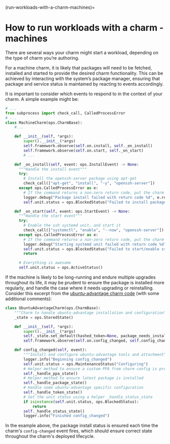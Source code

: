 (run-workloads-with-a-charm-machines)=
# How to run workloads with a charm - machines

There are several ways your charm might start a workload, depending on the type of charm you’re authoring. 

For a machine charm, it is likely that packages will need to be fetched, installed and started to provide the desired charm functionality. This can be achieved by interacting with the system’s package manager, ensuring that package and service status is maintained by reacting to events accordingly.

It is important to consider which events to respond to in the context of your charm. A simple example might be:

```python
# ...
from subprocess import check_call, CalledProcessError
# ...
class MachineCharm(ops.CharmBase):
    #...

    def __init__(self, *args):
        super().__init__(*args)
        self.framework.observe(self.on.install, self._on_install)
        self.framework.observe(self.on.start, self._on_start)
        # ...

    def _on_install(self, event: ops.InstallEvent) -> None:
      """Handle the install event"""
      try:
        # Install the openssh-server package using apt-get
        check_call(["apt-get", "install", "-y", "openssh-server"])
      except ops.CalledProcessError as e:
        # If the command returns a non-zero return code, put the charm in blocked state
        logger.debug("Package install failed with return code %d", e.returncode)
        self.unit.status = ops.BlockedStatus("Failed to install packages")

    def _on_start(self, event: ops.StartEvent) -> None:
      """Handle the start event"""
      try:
        # Enable the ssh systemd unit, and start it
        check_call(["systemctl", "enable", "--now", "openssh-server"])
      except ops.CalledProcessError as e:
        # If the command returns a non-zero return code, put the charm in blocked state
        logger.debug("Starting systemd unit failed with return code %d", e.returncode)
        self.unit.status = ops.BlockedStatus("Failed to start/enable ssh service")
        return

      # Everything is awesome
      self.unit.status = ops.ActiveStatus()
```

If the machine is likely to be long-running and endure multiple upgrades throughout its life, it may be prudent to ensure the package is installed more regularly, and handle the case where it needs upgrading or reinstalling. Consider this excerpt from the [ubuntu-advantage charm code](https://git.launchpad.net/charm-ubuntu-advantage/tree/src/charm.py) (with some additional comments):

```python
class UbuntuAdvantageCharm(ops.CharmBase):
    """Charm to handle ubuntu-advantage installation and configuration"""
    _state = ops.StoredState()

    def __init__(self, *args):
        super().__init__(*args)
        self._state.set_default(hashed_token=None, package_needs_installing=True, ppa=None)
        self.framework.observe(self.on.config_changed, self.config_changed)

    def config_changed(self, event):
        """Install and configure ubuntu-advantage tools and attachment"""
        logger.info("Beginning config_changed")
        self.unit.status = ops.MaintenanceStatus("Configuring")
        # Helper method to ensure a custom PPA from charm config is present on the system
        self._handle_ppa_state()
        # Helper method to ensure latest package is installed
        self._handle_package_state()
        # Handle some ubuntu-advantage specific configuration
        self._handle_token_state()
        # Set the unit status using a helper _handle_status_state
        if isinstance(self.unit.status, ops.BlockedStatus):
            return
        self._handle_status_state()
        logger.info("Finished config_changed")

```

In the example above, the package install status is ensured each time the charm's `config-changed` event fires, which should ensure correct state throughout the charm's deployed lifecycle.

